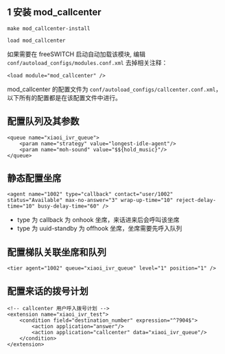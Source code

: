 ## 1 安装 mod_callcenter

```
make mod_callcenter-install

load mod_callcenter
```

如果需要在 freeSWITCH 启动自动加载该模块, 编辑 `conf/autoload_configs/modules.conf.xml` 去掉相关注释：

```
<load module="mod_callcenter" />
```

mod_callcenter 的配置文件为 `conf/autoload_configs/callcenter.conf.xml`，以下所有的配置都是在该配置文件中进行。

## 配置队列及其参数

```
<queue name="xiaoi_ivr_queue">
    <param name="strategy" value="longest-idle-agent"/>
    <param name="moh-sound" value="$${hold_music}"/>
</queue>
```

## 静态配置坐席

```
<agent name="1002" type="callback" contact="user/1002" status="Available" max-no-answer="3" wrap-up-time="10" reject-delay-time="10" busy-delay-time="60" />
```

* type 为 callback 为 onhook 坐席，来话进来后会呼叫该坐席
* type 为 uuid-standby 为 offhook 坐席，坐席需要先呼入队列

## 配置梯队关联坐席和队列

```
<tier agent="1002" queue="xiaoi_ivr_queue" level="1" position="1" />
```

## 配置来话的拨号计划

```
<!-- callcenter 用户呼入拨号计划 -->
<extension name="xiaoi_ivr_test">
    <condition field="destination_number" expression="^7904$">
        <action application="answer"/>
        <action application="callcenter" data="xiaoi_ivr_queue"/>
    </condition>
</extension>
```
